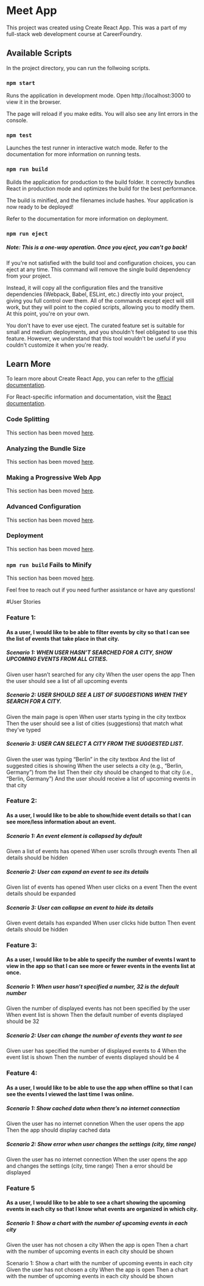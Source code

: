 # Meet App

This project was created using Create React App.  This was a part of my full-stack web development course at CareerFoundry.

## Available Scripts
In the project directory, you can run the follwoing scripts.

### `npm start`
Runs the application in development mode.
Open http://localhost:3000 to view it in the browser.

The page will reload if you make edits.
You will also see any lint errors in the console.

### `npm test`
Launches the test runner in interactive watch mode.
Refer to the documentation for more information on running tests.

### `npm run build`
Builds the application for production to the build folder.
It correctly bundles React in production mode and optimizes the build for the best performance.

The build is minified, and the filenames include hashes.
Your application is now ready to be deployed!

Refer to the documentation for more information on deployment.

### `npm run eject`
##### Note: This is a one-way operation. Once you eject, you can't go back!

If you're not satisfied with the build tool and configuration choices, you can eject at any time. This command will remove the single build dependency from your project.

Instead, it will copy all the configuration files and the transitive dependencies (Webpack, Babel, ESLint, etc.) directly into your project, giving you full control over them. All of the commands except eject will still work, but they will point to the copied scripts, allowing you to modify them. At this point, you're on your own.

You don't have to ever use eject. The curated feature set is suitable for small and medium deployments, and you shouldn't feel obligated to use this feature. However, we understand that this tool wouldn't be useful if you couldn't customize it when you're ready.

## Learn More
To learn more about Create React App, you can refer to the [official documentation](https://create-react-app.dev/).

For React-specific information and documentation, visit the [React documentation](https://react.dev/).

### Code Splitting
This section has been moved [here](https://create-react-app.dev/docs/code-splitting/).

### Analyzing the Bundle Size
This section has been moved [here](https://create-react-app.dev/docs/analyzing-the-bundle-size/).

### Making a Progressive Web App
This section has been moved [here](https://create-react-app.dev/docs/making-a-progressive-web-app/).

### Advanced Configuration
This section has been moved [here](https://create-react-app.dev/docs/advanced-configuration/).

### Deployment
This section has been moved [here](https://create-react-app.dev/docs/deployment/).

### `npm run build` Fails to Minify
This section has been moved [here](https://create-react-app.dev/docs/troubleshooting/#npm-run-build-fails-to-minify).

Feel free to reach out if you need further assistance or have any questions!



#User Stories 

### Feature 1: 
#### As a user, I would like to be able to filter events by city so that I can see the list of events that take place in that city.

##### Scenario 1: WHEN USER HASN’T SEARCHED FOR A CITY, SHOW UPCOMING EVENTS FROM ALL CITIES.
Given user hasn’t searched for any city 
When the user opens the app 
Then the user should see a list of all upcoming events

##### Scenario 2: USER SHOULD SEE A LIST OF SUGGESTIONS WHEN THEY SEARCH FOR A CITY.
Given the main page is open 
When user starts typing in the city textbox 
Then the user should see a list of cities (suggestions) that match what they’ve typed

##### Scenario 3: USER CAN SELECT A CITY FROM THE SUGGESTED LIST.
Given the user was typing “Berlin” in the city textbox And the list of suggested cities is showing 
When the user selects a city (e.g., “Berlin, Germany”) from the list 
Then their city should be changed to that city (i.e., “Berlin, Germany”) And the user should receive a list of upcoming events in that city

### Feature 2: 
#### As a user, I would like to be able to show/hide event details so that I can see more/less information about an event.

##### Scenario 1: An event element is collapsed by default
Given a list of events has opened
When user scrolls through events 
Then all details should be hidden

##### Scenario 2: User can expand an event to see its details
Given list of events has opened
When user clicks on a event 
Then the event details should be expanded

##### Scenario 3: User can collapse an event to hide its details
Given event details has expanded 
When user clicks hide button 
Then event details should be hidden

### Feature 3: 
#### As a user, I would like to be able to specify the number of events I want to view in the app so that I can see more or fewer events in the events list at once.

##### Scenario 1: When user hasn’t specified a number, 32 is the default number
Given the number of displayed events has not been specified by the user 
When event list is shown 
Then the default number of events displayed should be 32

##### Scenario 2: User can change the number of events they want to see
Given user has specified the number of displayed events to 4 
When the event list is shown 
Then the number of events displayed should be 4

### Feature 4: 
#### As a user, I would like to be able to use the app when offline so that I can see the events I viewed the last time I was online.

##### Scenario 1: Show cached data when there’s no internet connection
Given the user has no internet connetion
When the user opens the app 
Then the app should display cached data

##### Scenario 2: Show error when user changes the settings (city, time range)
Given the user has no internet connection 
When the user opens the app and changes the settings (city, time range) 
Then a error should be displayed

### Feature 5 
#### As a user, I would like to be able to see a chart showing the upcoming events in each city so that I know what events are organized in which city.

##### Scenario 1: Show a chart with the number of upcoming events in each city
Given the user has not chosen a city 
When the app is open 
Then a chart with the number of upcoming events in each city should be shown


Scenario 1: Show a chart with the number of upcoming events in each city
Given the user has not chosen a city 
When the app is open 
Then a chart with the number of upcoming events in each city should be shown
